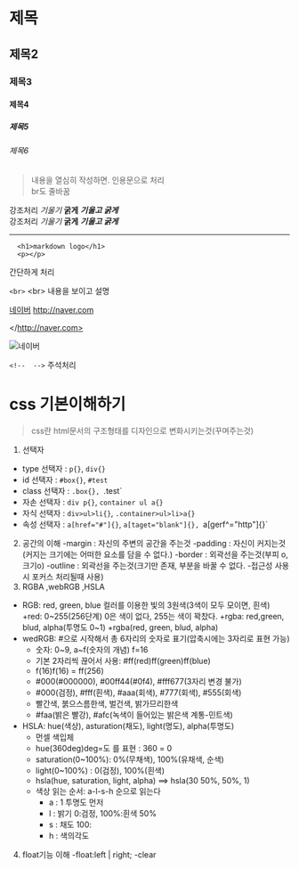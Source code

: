 
# 제목 <!--<h1>제목</h1>과 같음 6개까지만 사용가능-->
## 제목2
### 제목3
#### 제목4
##### 제목5
###### 제목6

> 내용을 열심히 작성하면.
인용문으로 처리<br>
br도 줄바꿈

강조처리 *기울기* **굵게** ***기울고 굵게*** <br />
강조처리 _기울기_ __굵게__ ___기울고 굵게___

___

```
  <h1>markdown logo</h1>
  <p></p>
```
  <p>간단하게 처리</p>

`<br>` &lt;br&gt; 내용을 보이고 설명

[네이버](http://naver.com)
<http://naver.com>

</http://naver.com>

![네이버](http://naver.com) <!-- 이미지삽입할때-->

`<!--  -->` 주석처리

# css 기본이해하기
> css란 html문서의 구조형태를 디자인으로 변화시키는것(꾸며주는것)

1. 선택자
  - type 선택자 : `p{}`, `div{}`
  - id 선택자 : `#box{}`, `#test`
  - class 선택자 : `.box{}, `.test` 
  - 자손 선택자 : `div p{}`, `container ul a{}`
  - 자식 선택자 : `div>ul>li{}`, `.container>ul>li>a{}`
  - 속성 선택자 : `a[href="#"]{}`, `a[taget="blank"]{}, `a[gerf^="http"]{}`
2. 공간의 이해
  -margin : 자신의 주변의 공간을 주는것
  -padding : 자신이 커지는것(커지는 크기에는 어떠한 요소를 담을 수 없다.)
  -border : 외곽선을 주는것(부피 o, 크기o)
  -outline : 외곽선을 주는것(크기만 존재, 부분을 바꿀 수 없다. -접근성 사용시 포커스 처리될때 사용)
3. RGBA ,webRGB ,HSLA
  - RGB: red, green, blue 컬러를 이용한 빛의 3원색(3색이 모두 모이면, 흰색)
    +red: 0~255(256단계) 0은 색이 없다, 255는 색이 꽉찼다.
    +rgba: red,green, blud, alpha(투명도 0~1)
    +rgba(red, green, blud, alpha)
  - wedRGB: #으로 시작해서 총 6자리의 숫자로 표기(압축시에는 3자리로 표현 가능)
    + 숫자: 0~9, a~f(숫자의 개념) f=16
    + 기본 2자리씩 끊어서 사용: #ff(red)ff(green)ff(blue)
    + f(16)f(16) = ff(256)
    + #000(#000000), #00ff44(#0f4), #fff677(3자리 변경 불가)
    + #000(검정), #fff(흰색), #aaa(회색), #777(회색), #555(회색)
    + 빨간색, 붉으스름한색, 벌건색, 밝가므리한색
    + #faa(밝은 빨강), #afc(녹색이 들어있는 밝은색 계통-민트색)
  - HSLA: hue(색상), asturation(채도), light(명도), alpha(투명도)
    + 먼셀 색입체
    + hue(360deg)deg=도 를 표현 : 360 = 0
    + saturation(0~100%): 0%(무채색), 100%(유채색, 순색)
    + light(0~100%) : 0(검정), 100%(흰색)
    + hsla(hue, saturation, light, alpha)  ==> hsla(30 50%, 50%, 1)
    + 색상 읽는 순서: a-l-s-h  순으로 읽는다
      - a : 1 투명도 먼저
      - l : 밝기 0:검정, 100%:흰색 50%
      - s : 채도 100:
      - h : 색의각도
4. float기능 이해 
  -float:left | right;
  -clear
      